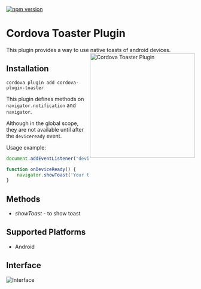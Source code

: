 [![npm version](https://badge.fury.io/js/cordova-plugin-toaster.svg)](https://badge.fury.io/js/cordova-plugin-toaster)

# Cordova Toaster Plugin

This plugin provides a way to use native toasts of android devices.
<img align="right" src="https://www.dropbox.com/s/tfk8hrkbw086f5x/toaster_plugin_logo.jpg?dl=1" alt="Cordova Toaster Plugin" height="280px">


## Installation

    cordova plugin add cordova-plugin-toaster

This plugin defines methods on `navigator.notification` and `navigator`.

Although in the global scope, they are not available until after the `deviceready` event.

Usage example:
```javascript
document.addEventListener("deviceready", onDeviceReady, false);

function onDeviceReady() {
    navigator.showToast('Your toast\'s text here');
}
```

## Methods

- *showToast* - to show toast


## Supported Platforms

- Android

## Interface

![Interface](https://www.dropbox.com/s/sqg5f7s4dnnj5im/toaster_plugin_preview.jpg?dl=1)
